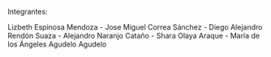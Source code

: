 Integrantes: 

Lizbeth Espinosa Mendoza - 
Jose Miguel Correa Sánchez -
Diego Alejandro Rendón Suaza -
Alejandro Naranjo Cataño - 
Shara Olaya Araque - 
María de los Ángeles Agudelo Agudelo
